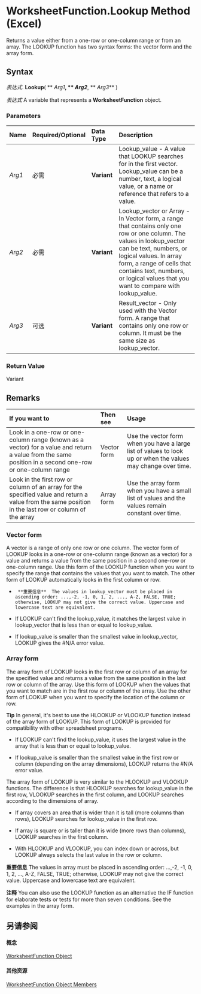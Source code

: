 
# WorksheetFunction.Lookup Method (Excel)

Returns a value either from a one-row or one-column range or from an array. The LOOKUP function has two syntax forms: the vector form and the array form.


## Syntax

 _表达式_. **Lookup**( ** _Arg1_**, ** _Arg2_**, ** _Arg3_** )

 _表达式_ A variable that represents a **WorksheetFunction** object.


### Parameters



|**Name**|**Required/Optional**|**Data Type**|**Description**|
|:-----|:-----|:-----|:-----|
| _Arg1_|必需|**Variant**|Lookup_value - A value that LOOKUP searches for in the first vector. Lookup_value can be a number, text, a logical value, or a name or reference that refers to a value.|
| _Arg2_|必需|**Variant**|Lookup_vector or Array - In Vector form, a range that contains only one row or one column. The values in lookup_vector can be text, numbers, or logical values. In array form, a range of cells that contains text, numbers, or logical values that you want to compare with lookup_value.|
| _Arg3_|可选|**Variant**|Result_vector - Only used with the Vector form. A range that contains only one row or column. It must be the same size as lookup_vector.|

### Return Value

Variant


## Remarks



|**If you want to**|**Then see**|**Usage**|
|:-----|:-----|:-----|
|Look in a one-row or one-column range (known as a vector) for a value and return a value from the same position in a second one-row or one-column range|Vector form|Use the vector form when you have a large list of values to look up or when the values may change over time.|
|Look in the first row or column of an array for the specified value and return a value from the same position in the last row or column of the array|Array form|Use the array form when you have a small list of values and the values remain constant over time.|

### Vector form

A vector is a range of only one row or one column. The vector form of LOOKUP looks in a one-row or one-column range (known as a vector) for a value and returns a value from the same position in a second one-row or one-column range. Use this form of the LOOKUP function when you want to specify the range that contains the values that you want to match. The other form of LOOKUP automatically looks in the first column or row. 


-      **重要信息**  The values in lookup_vector must be placed in ascending order: ...,-2, -1, 0, 1, 2, ..., A-Z, FALSE, TRUE; otherwise, LOOKUP may not give the correct value. Uppercase and lowercase text are equivalent.

- If LOOKUP can't find the lookup_value, it matches the largest value in lookup_vector that is less than or equal to lookup_value.
    
- If lookup_value is smaller than the smallest value in lookup_vector, LOOKUP gives the #N/A error value.
    

### Array form

The array form of LOOKUP looks in the first row or column of an array for the specified value and returns a value from the same position in the last row or column of the array. Use this form of LOOKUP when the values that you want to match are in the first row or column of the array. Use the other form of LOOKUP when you want to specify the location of the column or row. 

 **Tip** In general, it's best to use the HLOOKUP or VLOOKUP function instead of the array form of LOOKUP. This form of LOOKUP is provided for compatibility with other spreadsheet programs.


- If LOOKUP can't find the lookup_value, it uses the largest value in the array that is less than or equal to lookup_value. 
    
- If lookup_value is smaller than the smallest value in the first row or column (depending on the array dimensions), LOOKUP returns the #N/A error value. 
    
The array form of LOOKUP is very similar to the HLOOKUP and VLOOKUP functions. The difference is that HLOOKUP searches for lookup_value in the first row, VLOOKUP searches in the first column, and LOOKUP searches according to the dimensions of array. 


- If array covers an area that is wider than it is tall (more columns than rows), LOOKUP searches for lookup_value in the first row. 
    
- If array is square or is taller than it is wide (more rows than columns), LOOKUP searches in the first column. 
    
- With HLOOKUP and VLOOKUP, you can index down or across, but LOOKUP always selects the last value in the row or column. 
    

 **重要信息**  The values in array must be placed in ascending order: ...,-2, -1, 0, 1, 2, ..., A-Z, FALSE, TRUE; otherwise, LOOKUP may not give the correct value. Uppercase and lowercase text are equivalent.


 **注释**  You can also use the LOOKUP function as an alternative the IF function for elaborate tests or tests for more than seven conditions. See the examples in the array form.


## 另请参阅


#### 概念


[WorksheetFunction Object](7b1d5639-363d-632c-2cf0-2232562646b6.md)
#### 其他资源


[WorksheetFunction Object Members](http://msdn.microsoft.com/library/6811ca87-4b53-0bff-88c9-30bf7497879a%28Office.15%29.aspx)